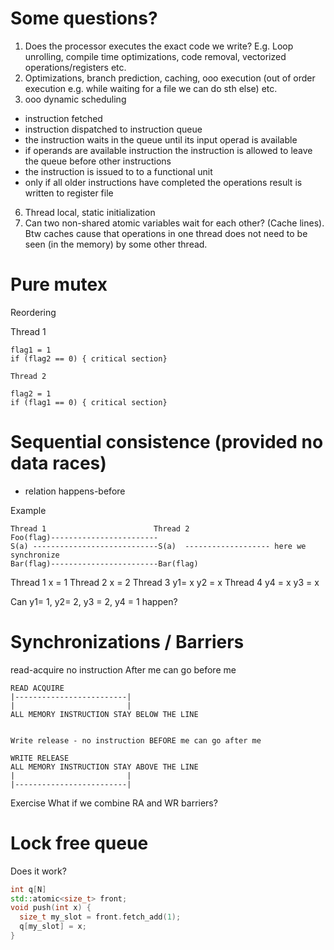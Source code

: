 # Some questions?

1. Does the processor executes the exact code we write? E.g. Loop unrolling, compile time optimizations, code removal, vectorized operations/registers etc.
2. Optimizations, branch prediction, caching, ooo execution (out of order execution e.g. while waiting for a file we can do sth else) etc.
3. ooo dynamic scheduling
  - instruction fetched
  - instruction dispatched to instruction queue
  - the instruction waits in the queue until its input operad is available 
  - if operands are available instruction the instruction is allowed to leave the queue before other instructions
  - the instruction is issued to to a functional unit
  - only if all older instructions have completed the operations result is written to register file
6. Thread local, static initialization
7. Can two non-shared atomic variables wait for each other? (Cache lines). Btw caches cause that operations in one thread does not need to be seen (in the memory) by some other thread.
# Pure mutex
Reordering

Thread 1                  
```
flag1 = 1
if (flag2 == 0) { critical section}

Thread 2

flag2 = 1
if (flag1 == 0) { critical section}
```

# Sequential consistence (provided no data races)
- relation happens-before

Example
```
Thread 1                        Thread 2
Foo(flag)------------------------
S(a) ----------------------------S(a)  ------------------- here we synchronize
Bar(flag)------------------------Bar(flag)
```

Thread 1
x  = 1
Thread 2 
x = 2
Thread 3
y1= x
y2 = x
Thread 4
y4 = x
y3 = x

Can y1= 1, y2= 2, y3 = 2, y4 = 1 happen?

# Synchronizations / Barriers
read-acquire no instruction After me can go before me 

```
READ ACQUIRE
|-------------------------|
|                         |
ALL MEMORY INSTRUCTION STAY BELOW THE LINE


Write release - no instruction BEFORE me can go after me

WRITE RELEASE
ALL MEMORY INSTRUCTION STAY ABOVE THE LINE
|                         |
|-------------------------|
```

Exercise
What if we combine RA and WR barriers?


# Lock free queue
Does it work?
```cpp
int q[N]
std::atomic<size_t> front;
void push(int x) {
  size_t my_slot = front.fetch_add(1);
  q[my_slot] = x;
}
```

